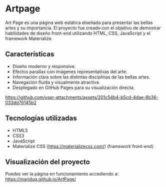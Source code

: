 # Artpage

Art Page es una página web estática diseñada para presentar las bellas artes y su importancia. El proyecto fue creado con el objetivo de demostrar habilidades de diseño front-end utilizando HTML, CSS, JavaScript y el framework Materialize.

## Características

- Diseño moderno y responsive.
- Efectos parallax con imágenes representativas del arte.
- Información clara sobre las distintas disciplinas de las bellas artes.
- Navegación fluida y visualmente atractiva.
- Desplegado en GitHub Pages para su visualización directa.


https://github.com/user-attachments/assets/201c54b4-b5cd-4dae-8b36-033dd76145b2


## Tecnologías utilizadas

- HTML5
- CSS3
- JavaScript
- Materialize CSS (https://materializecss.com/) (framework front-end)

## Visualización del proyecto

Puedes ver la página en funcionamiento accediendo a:
https://mariduq.github.io/ArtPage/
